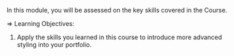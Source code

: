 In this module, you will be assessed on the key skills covered in the Course.

=> Learning Objectives:

1) Apply the skills you learned in this course to introduce more advanced styling into your portfolio.
